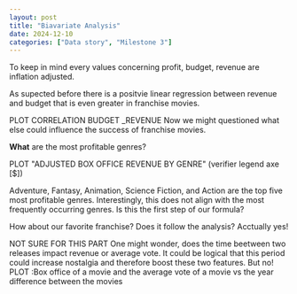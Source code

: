 ```yaml
---
layout: post
title: "Biavariate Analysis"
date: 2024-12-10
categories: ["Data story", "Milestone 3"]
---
```

To keep in mind every values concerning profit, budget, revenue are inflation adjusted. 

As supected before there is a positvie linear regression between revenue and budget that is even greater in franchise movies. 

PLOT CORRELATION BUDGET _REVENUE
Now we might questioned what else could influence the success of franchise movies.  

**What** are the most profitable genres? 

PLOT "ADJUSTED BOX OFFICE REVENUE BY GENRE" (verifier legend axe [$])

Adventure, Fantasy, Animation, Science Fiction, and Action are the top five most profitable genres. Interestingly, this does not align with the most frequently occurring genres. Is this the first step of our formula? 

How about our favorite franchise? Does it follow the analysis? 
Acctually yes! 

NOT SURE FOR THIS PART 
One might wonder, does the time beetween two releases impact revenue or average vote. It could be logical that this period could increase nostalgia and therefore boost these two features. But no! 
PLOT :Box office of a movie and the average vote of a movie vs the year difference between the movies








